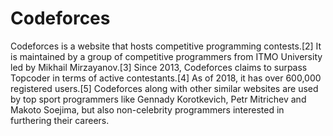 # Codeforces
Codeforces is a website that hosts competitive programming contests.[2] It is maintained by a group of competitive programmers from ITMO University led by Mikhail Mirzayanov.[3] Since 2013, Codeforces claims to surpass Topcoder in terms of active contestants.[4] As of 2018, it has over 600,000 registered users.[5] Codeforces along with other similar websites are used by top sport programmers like Gennady Korotkevich, Petr Mitrichev and Makoto Soejima, but also non-celebrity programmers interested in furthering their careers.
